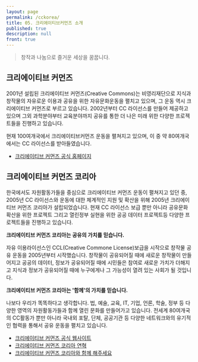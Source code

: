 ```yaml
---
layout: page
permalink: /cckorea/
title: 05. 크리에이티브커먼즈 소개
published: true
description: null
front: true
---
```



> 창작과 나눔으로 즐거운 세상을 꿈꿉니다.

## 크리에이티브 커먼즈

2001년 설립된 크리에이티브 커먼즈(Creative Commons)는 비영리재단으로 지식과 창작물의 자유로운 이용과 공유을 위한 자유문화운동을 펼치고 있으며, 그 운동 역시 크리에이티브 커먼즈로 부르고 있습니다. 2002년부터 CC 라이선스를 만들어 제공하고 있으며 그외 과학분야부터 교육분야까지 공유를 통한 더 나은 미래 위한 다양한 프로젝트들을 진행하고 있습니다.

현재 100여개국에서 크리에이티브커먼즈 운동을 펼쳐지고 있으며, 이 중 약 80여개국에서는 CC 라이선스를 받아들였습니다.

- [크리에이티브 커먼즈 공식 홈페이지](https://creativecommons.org/about/downloads)

## 크리에이티브 커먼즈 코리아

한국에서도 자원활동가들을 중심으로 크리에이티브 커먼즈 운동이 펼쳐지고 있던 중, 2005년 CC 라이선스와 운동에 대한 체계적인 지원 및 확산을 위해 2005년 크리에이티브 커먼즈 코리아가 설립되었습니다. 현재 CC 라이선스 보급 뿐만 아니라 공유문화 확산을 위한 프로젝트 그리고 열린정부 실현을 위한 공공 데이터 프로젝트등 다양한 프로젝트들을 진행하고 있습니다.

**크리에이티브 커먼즈 코리아는 공유의 가치를 믿습니다.**

자유 이용라이선스인 CCL(Creative Commone License)보급을 시작으로 창작물 공유 운동을 2005년부터 시작했습니다. 창작물이 공유되어질 때에 새로운 창작물이 만들어지고 공공의 데이터, 정보가 공유되어질 때에 시민들은 참여로 새로운 가치가 더해지고 지식과 정보가 공유되어질 때에 누구에게나 그 가능성이 열려 있는 사회가 될 것입니다. 

**크리에이티브 커먼즈 코리아는 '함께'의 가치를 믿습니다.**

나보다 우리가 똑똑하다고 생각합니다. 법, 예술, 교육, IT, 기업, 언론, 학술, 정부 등 다양한 영역의 자원활동가들과 함께 열린 문화를 만들어가고 있습니다. 전세계 80여개국의 CC활동가 뿐만 아니라 국내외 포탈, 단체, 공공기관 등 다양한 네트워크와의 유기적인 협력을 통해서 공유 운동을 펼치고 있습니다.

- [크리에이티브 커먼즈 공식 웹사이트](http://cckorea.org/xe/main)
- [크리에이티브 커먼즈 코리아 연혁](http://www.cckorea.org/xe/?mid=history)
- [크리에이티브 커먼즈 코리아와 함께 해주세요](http://cckorea.org/xe/participate)
